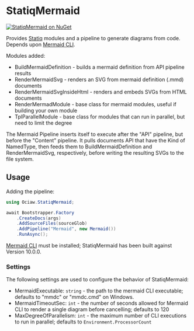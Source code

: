 # StatiqMermaid

[![StatiqMermaid on NuGet](https://img.shields.io/nuget/v/Ociaw.StatiqMermaid)](https://www.nuget.org/packages/Ociaw.StatiqMermaid/)

Provides [Statiq](https://www.statiq.dev/) modules and a pipeline to generate
diagrams from code. Depends upon
[Mermaid CLI](https://github.com/mermaid-js/mermaid-cli).

Modules added:
- BuildMermaidDefinition - builds a mermaid definition from API pipeline results
- RenderMermaidSvg - renders an SVG from mermaid definition (.mmd) documents
- RenderMermaidSvgInsideHtml - renders and embeds SVGs from HTML documents
- RenderMermadModule - base class for mermaid modules, useful if building your own module
- TplParallelModule - base class for modules that can run in parallel, but need to limit the degree

The Mermaid Pipeline inserts itself to execute after the "API" pipeline, but
before the "Content" pipeline. It pulls documents API that have the Kind of
NamedType, then feeds them to BuildMermaidDefinition and RenderMermaidSvg,
respectively, before writing the resulting SVGs to the file system.

## Usage

Adding the pipeline:

```csharp
using Ociaw.StatiqMermaid;

await Bootstrapper.Factory
    .CreateDocs(args)
    .AddSourceFiles(sourceGlob)
    .AddPipeline("Mermaid", new Mermaid())
    .RunAsync();
```

[Mermaid CLI](https://github.com/mermaid-js/mermaid-cli) must be installed; StatiqMermaid has been built against Version 10.0.0.

### Settings
The following settings are used to configure the behavior of StatiqMermaid:

- MermaidExecutable: `string` - the path to the mermaid CLI executable; defaults to "mmdc" or "mmdc.cmd" on Windows.
- MermaidTimeoutSec: `int` - the number of seconds allowed for Mermaid CLI to render a single diagram before cancelling; defaults to 120
- MaxDegreeOfParallelism: `int` - the maximum number of CLI executions to run in parallel; defaults to `Environment.ProcessorCount`
